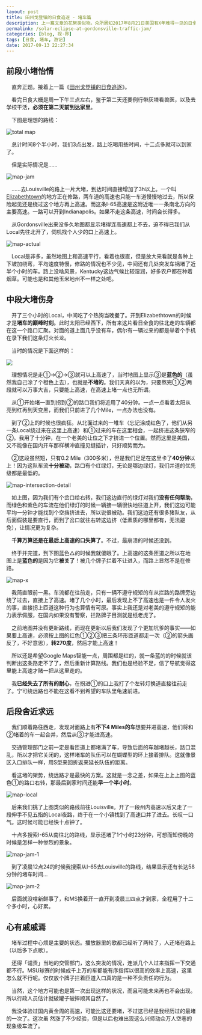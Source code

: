 ```yaml
---
layout: post
title: 田州戈登镇的日食追逐 · 堵车篇
description: 上一篇文章的花絮类似物。众所周知2017年8月21日美国有X年难得一见的日全食，我们也按捺不住体验这神奇的自然奇观，所以特地驱车前往观看。结束后遭遇了我人生中难忘的一次堵车。
permalink: /solar-eclipse-at-gordonsville-traffic-jam/
categories: [blog, 视·界]
tags: [日食, 堵车, 游记]
date: 2017-09-13 22:27:34
--- 
```


<!--「{{site.img-hosting}}/Pic4Post/」-->

## 前段小堵怡情

　直奔正题。接着上一篇《[田州戈登镇的日食追逐](/solar-eclipse-at-gordonsville/)》。

　看完日食大概是周一下午三点左右，鉴于第二天还要例行带灰塔看兽医，以及去学校干活，**必须在第二天前到达家里**。

　下图是理想的路线：

![total map]({{site.img-hosting}}/Pic4Post/solar-eclipse-at-gordonsville-traffic-jam/map-all.png)

　总计时间8个半小时，我们3点出发，路上吃喝用些时间，十二点多就可以到家了。

　但是实际情况是……

![map-jam]({{site.img-hosting}}/Pic4Post/solar-eclipse-at-gordonsville-traffic-jam/map-gor-lou.png)

　……去Louisville的路上一片大堵，到达时间直接增加了3h以上。一个叫[Elizabethtown](https://goo.gl/maps/FxSkgfTF9GD2)的地方正在修路，两车道的高速也只能一车道慢慢地过去，所以保险起见还是绕过这个地方再上高速。而这条I-65高速是这附近唯一一条南北方向的主要高速。一路可以开到Indianapolis。如果不走这条高速，时间会长得多。

　从Gordonsville出来没多久地图都显示堵得连高速都上不去，迫不得已我们从Local先往北开了，伺机找个人少的口上高速上。

![map-actual]({{site.img-hosting}}/Pic4Post/solar-eclipse-at-gordonsville-traffic-jam/map-gor-lou-actural.png)

　Local是非多，虽然地图上和高速平行，看着也很直，但是放大来看就是各种上下坡加绕弯，平均速度特慢，修路的情况也不少见，中间还有几处突发车祸堵了近半个小时的车。路上没啥风景，Kentucky这边气候比较湿润，好多农户都在种着烟草。可能也是和其他玉米地州不一样之处吧。

## 中段大堵伤身

　开了三个小时的Local，中间吃了个热狗当晚餐了。开到Elizabethtown的时候才是**堵车的巅峰时刻**。此时太阳已经西下，所有来这片看日全食的往北走的车辆都在这一个路口汇聚。对面的道上面几乎没有车，偶尔有一辆过来的都是举着个手机在录下我们这条灯火长龙。

　当时的情况是下面这样的：

![]({{site.img-hosting}}/Pic4Post/solar-eclipse-at-gordonsville-traffic-jam/intersection-1.png)

　理想情况是走①→②→③就可以上高速了，当时地图上显示③是**蓝色的**（虽然我自己涂了个橙色上去），也就是**不堵的**。我们天真的以为，只要熬完①②两段就可以万事大吉，只要能上高速，在高速上堵一点也无所谓。

　从①开始堵一直到拐到②的路口我们将近用了40分钟。一点一点看着太阳从亮到红再到天变黑，而我们只前进了几个Mile，一点办法也没有。

　到了②上的时候也很疯狂。从北面过来的一堆车（忘记涂成红色了，他们从另一条Local绕过来在这里上高速）和①过来的车在这里相会，一起挤进这条狭窄的②。我用了十分钟，在一个老美的让位之下才挤进一个位置。然而这里是美国，又不能像在国内开车那样横冲直撞见缝插针，只好顺势而为。

　②这段虽然短，只有0.2 Mile（300多米），但是我们足足在这里卡了**40分钟**以上！因为这队车流**十分被动**，路口有个红绿灯，无论是哪边绿灯，我们并道的优先级都是最低的。

![map-intersection-detail]({{site.img-hosting}}/Pic4Post/solar-eclipse-at-gordonsville-traffic-jam/intersection-d.png)

　如上图，因为我们有个岔口给右转，我们这边直行的绿灯对我们**没有任何帮助**，而绿色和紫色的车流在他们绿灯的时候一辆接一辆很快地往道上开，我们这边可能平均一分钟才能找到个空挡挤进去，所以说很被动。我们这边还有很多猪队友，从后面假装是要直行，而到了岔口就往右转这边挤（低素质的哪里都有，无法避免），让情况更为复杂。

　**千算万算还是在最后上高速的口失算了**。不过，最崩溃的时候还没到。

　终于并完道，到下图蓝色△的时候我就傻眼了。上高速的这条匝道之所以在地图上是**蓝色的**是因为它**被关了**！被几个牌子拦着不让进入，而路上显然不是在修路。

![map-x]({{site.img-hosting}}/Pic4Post/solar-eclipse-at-gordonsville-traffic-jam/intersection-x.png)

　我简直眼前一黑。车流都在往前走，只有一辆不遵守规矩的车从拦路的路牌旁边绕了过去，直接上了高速。堵了几个小时，最后发现上不了高速也是一件令人发火的事，直接拐上匝道这种行为也算情有可原。事实上我还是对老美的遵守规矩的能力表示佩服，在国内如果没有警察，拦路牌子目测就是纸老虎了。

　之前地图并没有更新路线，而现在更新以后我们发现了个更加坑爹的事实——如果要上高速，必须按上图的红色①②③把三条环形匝道都走一次（②的箭头画反了，不好意思），**转270度**，然后才能上高速！

　所以还是希望Google Maps智能一点，周围都是红的，就一条蓝的的时候就该判断出这条路走不了了，然后重新计算路线。我们也是经验不足，信了导航觉得这里能上高速才赌一把从这里走的。

　我**已经失去了所有的耐心**，在拐进①的口上我打了个左转灯换道直接往前走了。宁可绕远路也不能在这看不到希望的车队里龟速前进。

## 后段舍近求远

　我们顺着路往西走，发现对面路上有**不下4 Miles的车**想要并进高速，他们将和②堵着的车一起合并，然后从③才能进高速。

　交通管理部门之前一定是看匝道上都堵满了车，导致后面的车越堵越长，路口混乱，所以才把它关闭的，这样堵车的队伍可以在蝴蝶型的环上接着排队。这就像景区入口排队一样，用S型来回折返来延长队伍的距离。

　看这堵的架势，绕远路才是最快的方案。这就是一念之差，如果在上上上图的蓝色①的路口右转，那最后到家时间还能**早一个半小时**。

![map-local]({{site.img-hosting}}/Pic4Post/solar-eclipse-at-gordonsville-traffic-jam/map-eliz-lou.png)

　后来我们挑了上图类似的路线前往Louisville。开了一段州内高速以后又走了一段伸手不见五指的Local夜路，终于在一个小镇找到了高速口并了进去。长叹一口气。这时候可能已经快十点钟了。

　十点多搜索I-65从南往北的路线，显示还堵了1个小时23分钟，可想而知傍晚的时候是怎样一种惨烈的景象。

![map-jam-1]({{site.img-hosting}}/Pic4Post/solar-eclipse-at-gordonsville-traffic-jam/IMG_3783.png)

　到了凌晨12点24的时候我搜索从I-65去Louisville的路线，结果显示还有长达58分钟的堵车时间…

![map-jam-2]({{site.img-hosting}}/Pic4Post/solar-eclipse-at-gordonsville-traffic-jam/IMG_3785.png)

　后面就没啥新鲜事了，和MS换着开一直开到凌晨三四点才到家，全程用了十二个多小时，心好累。

## 心有戚戚焉

　堵车过程中心烦是主要的状态。播放器里的歌都已经听了两轮了，人还堵在路上（以后多下点歌）。

　还得「谴责」当地的交管部门，这么突发的情况，连派几个人过来指挥一下交通都不行。MSU球赛的时候成千上万的车都能有序指挥以很高的效率上高速，这里怎么就不行呢。仅仅放个牌子拦着匝道入口真的是一种不负责任的行为。

　当然，这个地方可能也是第一次出现这样的状况，而且可能未来再也不会出现。所以行政人员估计就破罐子破摔顺其自然了。

　我没体验过国内黄金周的高速，可能比这还要堵，不过这已经是我经历过的最堵的一次了。这次虽 然涨了不少经验，但是以后也难出现这么兴师动众万人空巷的现象级车流了。
